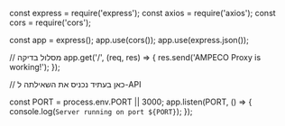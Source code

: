 const express = require('express');
const axios = require('axios');
const cors = require('cors');

const app = express();
app.use(cors());
app.use(express.json());

// מסלול בדיקה
app.get('/', (req, res) => {
  res.send('AMPECO Proxy is working!');
});

// כאן בעתיד נכניס את השאילתה ל-API

const PORT = process.env.PORT || 3000;
app.listen(PORT, () => {
  console.log(`Server running on port ${PORT}`);
});
